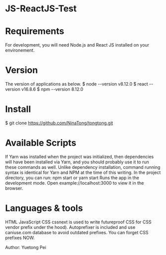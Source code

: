 # JS-ReactJS-Test
# Requirements
For development, you will need Node.js and React JS installed on your environement.

# Version
The version of applications as below. 
$ node --version v8.12.0 
$ react --version v16.8.6 
$ npm --version 8.12.0

# Install
$ git clone  https://github.com/NinaTong/tongtong.git

# Available Scripts
If Yarn was installed when the project was initialized, then dependencies will have been installed via Yarn, and you should probably use it to run these commands as well. Unlike dependency installation, command running syntax is identical for Yarn and NPM at the time of this writing. 
In the project directory, you can run: npm start or yarn start 
Runs the app in the development mode. 
Open example://localhost:3000 to view it in the browser.

# Languages & tools
HTML JavaScript CSS cssnext is used to write futureproof CSS for CSS vendor prefix under the hood). Autoprefixer is included and use caniuse.com database to avoid outdated prefixes. You can forget CSS prefixes NOW.

Author: Yuetong Pei

